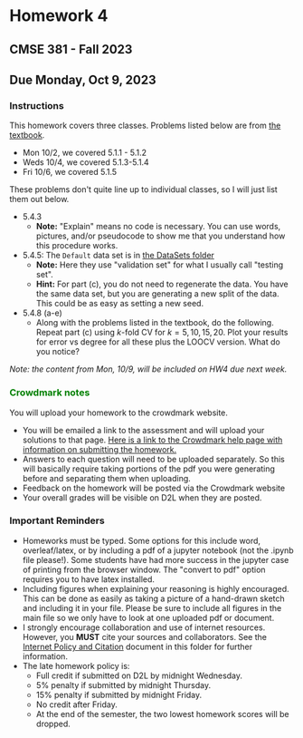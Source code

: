 # Homework 4

## CMSE 381 - Fall 2023

## Due Monday, Oct 9, 2023

### Instructions

This homework covers three classes. Problems listed below are from [the textbook](https://www.statlearning.com/).

- Mon 10/2, we covered 5.1.1 - 5.1.2
- Weds 10/4, we covered 5.1.3-5.1.4
- Fri 10/6, we covered 5.1.5  

These problems don't quite line up to individual classes, so I will just list them out below.

- 5.4.3
  - **Note:** "Explain" means no code is necessary. You can use words, pictures, and/or pseudocode to show me that you understand how this procedure works.
- 5.4.5: The `Default` data set is in [the DataSets folder](../DataSets/)
  - **Note:** Here they use "validation set" for what I usually call "testing set".
  - **Hint:** For part (c), you do not need to regenerate the data. You have the same data set, but you are generating a new split of the data. This could be as easy as setting a new seed.
- 5.4.8 (a-e)
  - Along with the problems listed in the textbook, do the following. Repeat part (c) using $k$-fold CV for $k=5,10,15,20$. Plot your results for error vs degree for all these plus the LOOCV version. What do you notice?

*Note: the content from Mon, 10/9, will be included on HW4 due next week.*

### <span style="color: green"> Crowdmark notes

You will upload your homework to the crowdmark website.

- You will be emailed a link to the assessment and will upload your solutions to that page. [Here is a link to the Crowdmark help page with information on submitting the homework.](https://crowdmark.com/help/completing-and-submitting-an-assessment/)
- Answers to each question will need to be uploaded separately.  So this will basically require taking portions of the pdf you were generating before and separating them when uploading.  
- Feedback on the homework will be posted via the Crowdmark website
- Your overall grades will be visible on D2L when they are posted.

### Important Reminders

- Homeworks must be typed. Some options for this include word, overleaf/latex, or by including a pdf of a jupyter notebook (not the .ipynb file please!). Some students have had more success in the jupyter case of printing from the browser window.  The "convert to pdf" option requires you to have latex installed.
- Including figures when explaining your reasoning is highly encouraged.  This can be done as easily as taking a picture of a hand-drawn sketch and including it in your file. Please be sure to include all figures in the main file so we only have to look at one uploaded pdf or document.
- I strongly encourage collaboration and use of internet resources. However, you **MUST** cite your sources and collaborators. See the [Internet Policy and Citation](InternetPolicyAndCitation.md) document in this folder for further information.
- The late homework policy is:
  - Full credit if submitted on D2L by midnight Wednesday.
  - 5% penalty if submitted by midnight Thursday.
  - 15% penalty if submitted by midnight Friday.
  - No credit after Friday.
  - At the end of the semester, the two lowest homework scores will be dropped.
